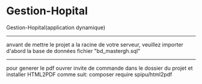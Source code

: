# Gestion-Hopital
Gestion-Hopital(application dynamique)
**********************************************************
anvant de mettre le projet a la racine de votre serveur, veuillez importer d'abord la base de données 
fichier "bd_mastergh.sql"

********************************************************
pour generer le pdf ouvrer invite de commande dans le dossier du projet et installer HTML2PDF
comme suit:
composer require spipu/html2pdf
